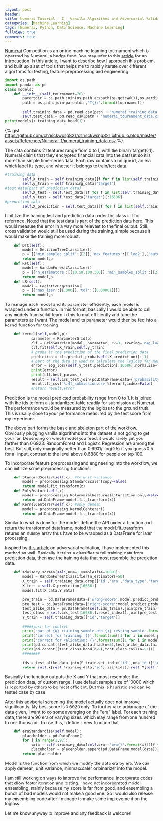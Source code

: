 ```yaml
---
layout: post
header:
title: Numerai Tutorial - I - Vanilla Algorithms and Adversarial Validation
categories: [Machine Learning]
tags: [Numerai, Python, Data Science, Machine Learning]
fullview: true
comments: true
---
```


[Numerai](https://numer.ai/) Competition is an online machine learning tournament which is operated by Numerai, a hedge fund. You may refer to this [article](https://www.wired.com/2017/02/ai-hedge-fund-created-new-currency-make-wall-street-work-like-open-source/) for an introduction. In this article, I want to describe how I approach this problem, and built up a set of tools that helps me to rapidly iterate over different algorithms for testing, feature preprocessing and engineering.


```python
import os.path
import pandas as pd
class models:
    def __init__(self,tournament=70):
        parentdir = os.path.join(os.path.abspath(os.getcwd()),os.pardir)
        path = os.path.join(parentdir,"T{}/".format(tournament))
        
        self.training_data = pd.read_csv(path + "numerai_training_data.csv",header=0)
        self.test_data = pd.read_csv(path + "numerai_tournament_data.csv",header=0)
print(models().training_data.head(1))        
```
{% gist https://github.com/chrisckwong821/chrisckwong821.github.io/blob/master/assets/Reference/Numerai-1/numerai_training_data.csv %}

The data contains 21 features range from 0 to 1, with the binary target(0,1). Numerai claims that they encrypted financial data into the dataset so it is more than simple time-series data. Each row contains a unique id, an era which label its type, and whether it belongs to train/test data.


```python
#training data
        self.X_train = self.training_data[[f for f in list(self.training_data) if "feature" in f]]
        self.y_train = self.training_data['target']
#test data(part of prediction data)
        self.X_test = self.test_data[[f for f in list(self.training_data) if "feature" in f]][:16686]
        self.y_test = self.test_data['target'][:16686]
#prediction data
        self.X_prediction = self.test_data[[f for f in list(self.training_data) if "feature" in f]]
```

I inititize the training,test and prediction data under the class init for reference. Noted that the test data is part of the prediction data here. This would measure the error in a way more relevant to the final output.
Still, cross validation would still be used during the training, simple because it would make the training more robust.


```python
    def DTC(self):
        model = DecisionTreeClassifier()
        p = [{'min_samples_split':[[2]],'max_features':[['log2'],['auto']],'max_depth':[[5]]}]
        return model,p
    def RFC(self):
        model = RandomForestClassifier()
        p = [{'n_estimators':[[10,50,100,300]],'min_samples_split':[[2]],'max_features':[['log2'],['auto']],'max_depth':[[2,3,4]]}]
        return model,p
    def LR(self):
        model = LogisticRegression()
        p = [{'max_iter':[[1000]],'tol':[[0.00001]]}]
        return model,p
```

To manage each model and its parameter efficiently, each model is wrapped under a function. In this format, basically I would be able to call any models from scikit-learn in this format efficiently and tune the parameters as I want. The model and its parameter would then be fed into a kernel function for training. 


```python
    def kernel(self,model,p):
            parameter = ParameterGrid(p)
            clf = GridSearchCV(model, parameter, cv=3, scoring='neg_log_loss',n_jobs=2)
            clf.fit(self.X_train,self.y_train)
            # proba is the prediction of the final prediction data
            prediction = clf.predict_proba(self.X_prediction)[:,1]
            # part of the data is used to calculate the logloss for measuring performance 
            error = log_loss(self.y_test,prediction[:16686],normalize=True)
            print(error)
            print(clf.best_params_)
            result = self.ids_test.join(pd.DataFrame(data={'probability':prediction}))
            result.to_csv('%.4f_submission.csv'%(error),index=False)
            #return result,error
```

Prediction is the model predicted probability range from 0 to 1. It is joined with the ids to form a standardized table readily for submission at Numerai. The performance would be measured by the logloss to the ground truth. This is usally close to your performance measured by the test score from my experience.

The above part forms the basic and skeleton part of the workflow. Obviously plugging vanilla algorithms into the dataset is not going to get your far. Depending on which model you feed, it would rarely get you farther than 0.6923. RandomForest and Logistic Regression are among the best. But still, only marginally better than 0.6931/-log(0.5) if you guess 0.5 for all input, contrast to the level above 0.6880 for people on top 100.

To incorporate feature preprocessing and engineering into the workflow, we can initilize some preprocessing functions:


```python
    def StandardScaler(self,x): #to unit variance
        model = preprocessing.StandardScaler(copy=False)
        return model.fit_transform(x)
    def PolyFeature(self,x):
        model = preprocessing.PolynomialFeatures(interaction_only=False)
        return pd.DataFrame(model.fit_transform(x))
    def KernelCenterer(self,x): #only demean
        model = preprocessing.KernelCenterer()
        return pd.DataFrame(model.fit_transform(x))
```

Similar to what is done for the model, define the API under a function and return the transformed dataframe, noted that the model.fit_transform returns an numpy array thus have to be wrapped as a DataFrame for later processing.

Inspired by [this article](http://fastml.com/adversarial-validation-part-one/) on adversarial validation, I have implemented this method as well. Basically it trains a classifier to tell training data from prediction data, then use the training data that most resemble the prediction data.


```python
    def advisory_screen(self,num=1,samplesize=10000):
        model = RandomForestClassifier(n_estimators=50)
        X_train = self.training_data.drop(['id','era','data_type','target'],1)
        X_test = self.X_prediction[16686:]
        model.fit(X_data,Y_data)
        
        pre_train = pd.DataFrame(data={'wrong-score':model.predict_proba(X_train)[:,1]})
        pre_test = pd.DataFrame(data={'right-score':model.predict_proba(X_test)[:,1]})
        test_alike_data = pd.DataFrame(self.ids_train).join(pre_train).sort_values(by='wrong-score',ascending=False)[:samplesize]
        test_class = self.ids_test[16686:].reset_index().join(pre_test).sort_values(by='right-score',ascending=False)
        Y_train = self.training_data[['id','target']]
        
        #####just for control
        print('out of {0} training sample and {1} testing sample'.format(sample_size_train,sample_size_test))
        print('correct for training: {}'.format(sum([1 for i in model.predict_proba(X_train)[:,1] if i<0.5])))
        print('correct for validation: {}'.format(sum([1 for i in model.predict_proba(X_test)[:,1] if i>0.5])))
        print(pd.concat([test_alike_data.head(n=5),test_alike_data.tail(n=5)]))
        print(pd.concat([test_class.head(n=5),test_class.tail(n=5)]))
        ########
        
        ids = test_alike_data.join(Y_train.set_index('id'),on='id')['id']
        return self.X[self.training_data['id'].isin(ids)],self.Y[self.training_data['id'].isin(ids)]

```

Basically the function outputs the X and Y that most resembles the prediction data, of custom range. I use default sample size of 10000 which is reported by others to be most efficient. But this is heuristic and can be tested case by case.

After this adviserial screening, the model actually does not improve significantly. My best score is 0.6920 only. To further take advantage of the data given, I want to do some averaging on the "era" label. For each training data, there are 96 era of varying sizes. which may range from one hundred to one thousand. To use this, I define a new function that 


```python
    def eraStandardize(self,model):
        placeholder = pd.DataFrame()
        for i in range(1,97):
            data = self.training_data[self.era=='era{}'.format(i)][[f for f in list(self.training_data) if "feature" in f]]
            placeholder = placeholder.append(pd.DataFrame(model(data)))
        return placeholder
```

Model is the function from which we modify the data era by era. We can apply demean, unit variance, minmaxscaler or binarizer into the model. 

I am still working on ways to improve the performance, incorporate codes that allow faster iteration and testing. I have not incorporated model ensembling, mainly because my score is far from good, and ensembling a bunch of bad models would not make a good one. So I would also release my ensembling code after I manage to make some improvement on the logloss.

Let me know anyway to improve and any feedback is welcome!
